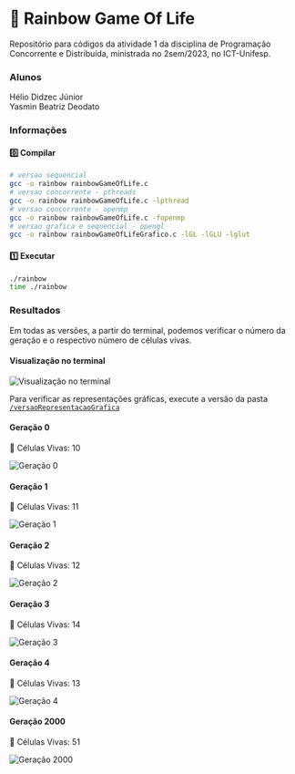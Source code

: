 # 🌈 Rainbow Game Of Life

Repositório para códigos da atividade 1 da disciplina de Programação Concorrente e Distribuída, ministrada no 2sem/2023, no ICT-Unifesp.

### Alunos
Hélio Didzec Júnior \
Yasmin Beatriz Deodato

### Informações

#### 0️⃣ Compilar
```bash
# versao sequencial
gcc -o rainbow rainbowGameOfLife.c
# versao concorrente - pthreads
gcc -o rainbow rainbowGameOfLife.c -lpthread
# versao concorrente - openmp
gcc -o rainbow rainbowGameOfLife.c -fopenmp
# versao grafica e sequencial - opengl
gcc -o rainbow rainbowGameOfLifeGrafico.c -lGL -lGLU -lglut
```
#### 1️⃣ Executar
```bash
./rainbow
time ./rainbow
```

### Resultados
Em todas as versões, a partir do terminal, podemos verificar o número da geração e o respectivo número de células vivas.
#### Visualização no terminal
![Visualização no terminal](imagens/visualizacao-terminal.png)

Para verificar as representações gráficas, execute a versão da pasta [`/versaoRepresentacaoGrafica`](/versaoRepresentacaoGrafica)

#### **Geração 0** 
🦠 Células Vivas: 10 

![Geração 0](imagens/geracao0.png)

#### **Geração 1** 
🦠 Células Vivas: 11

![Geração 1](imagens/geracao1.png)

#### **Geração 2** 
🦠 Células Vivas: 12

![Geração 2](imagens/geracao2.png)


#### **Geração 3** 
🦠 Células Vivas: 14

![Geração 3](imagens/geracao3.png)

#### **Geração 4** 
🦠 Células Vivas: 13

![Geração 4](imagens/geracao4.png)

#### **Geração 2000** 
🦠 Células Vivas: 51

![Geração 2000](imagens/geracao2000.png)